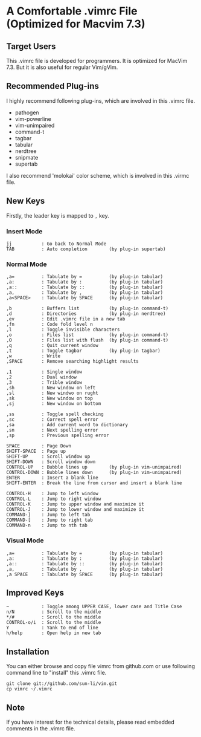# A Comfortable .vimrc File (Optimized for Macvim 7.3)

## Target Users

This .vimrc file is developed for programmers.  It is optimized for MacVim 7.3.  But it is also useful for regular Vim/gVim.

## Recommended Plug-ins

I highly recommend following plug-ins, which are involved in this .vimrc file.

* pathogen
* vim-powerline
* vim-unimpaired
* command-t
* tagbar
* tabular
* nerdtree
* snipmate
* supertab

I also recommend 'molokai' color scheme, which is involved in this .virmc file.

## New Keys

Firstly, the leader key is mapped to `,` key.

### Insert Mode

    jj           : Go back to Normal Mode
    TAB          : Auto completion        (by plug-in supertab)

### Normal Mode

    ,a=          : Tabulate by =          (by plug-in tabular)
    ,a:          : Tabulate by :          (by plug-in tabular)
    ,a::         : Tabulate by ::         (by plug-in tabular)
    ,a,          : Tabulate by ,          (by plug-in tabular)
    ,a<SPACE>    : Tabulate by SPACE      (by plug-in tabular)

    ,b           : Buffers list           (by plug-in command-t)
    ,d           : Directories            (by plug-in nerdtree)
    ,ev          : Edit .vimrc file in a new tab
    ,fn          : Code fold level n
    ,l           : Toggle invisible characters
    ,o           : Files list             (by plug-in command-t)
    ,O           : Files list with flush  (by plug-in command-t)
    ,q           : Quit current window
    ,t           : Toggle tagbar          (by plug-in tagbar)
    ,w           : Write
    ,SPACE       : Remove searching highlight results

    ,1           : Single window
    ,2           : Dual window
    ,3           : Trible window
    ,sh          : New window on left
    ,sl          : New windwo on rught
    ,sk          : New window on top
    ,sj          : New window on bottom

    ,ss          : Toggle spell checking
    ,sc          : Correct spell error
    ,sa          : Add current word to dictionary
    ,sn          : Next spelling error
    ,sp          : Previous spelling error

    SPACE        : Page Down
    SHIFT-SPACE  : Page up
    SHIFT-UP     : Scroll window up
    SHIFT-DOWN   : Scroll window down
    CONTROL-UP   : Bubble lines up        (by plug-in vim-unimpaired)
    CONTROL-DOWN : Bubble lines down      (by plug-in vim-unimpaired)
    ENTER        : Insert a blank line
    SHIFT-ENTER  : Break the line from cursor and insert a blank line

    CONTROL-H    : Jump to left window
    CONTROL-L    : Jump to right window
    CONTROL-K    : Jump to upper window and maximize it
    CONTROL-J    : Jump to lower window and maximize it
    COMMAND-]    : Jump to left tab
    COMMAND-[    : Jump to right tab
    COMMAND-n    : Jump to nth tab

### Visual Mode

    ,a=          : Tabulate by =          (by plug-in tabular)
    ,a:          : Tabulate by :          (by plug-in tabular)
    ,a::         : Tabulate by ::         (by plug-in tabular)
    ,a,          : Tabulate by ,          (by plug-in tabular)
    ,a SPACE     : Tabulate by SPACE      (by plug-in tabular)

## Improved Keys

    ~            : Toggle among UPPER CASE, lower case and Title Case
    n/N          : Scroll to the middle
    */#          : Scroll to the middle
    CONTROL-o/i  : Scroll to the middle
    Y            : Yank to end of line
    h/help       : Open help in new tab

## Installation

You can either browse and copy file vimrc from github.com or use following command line to "install" this .vimrc file.

    git clone git://github.com/sun-li/vim.git
    cp vimrc ~/.vimrc

## Note

If you have interest for the technical details, please read embedded comments in the .vimrc file.
